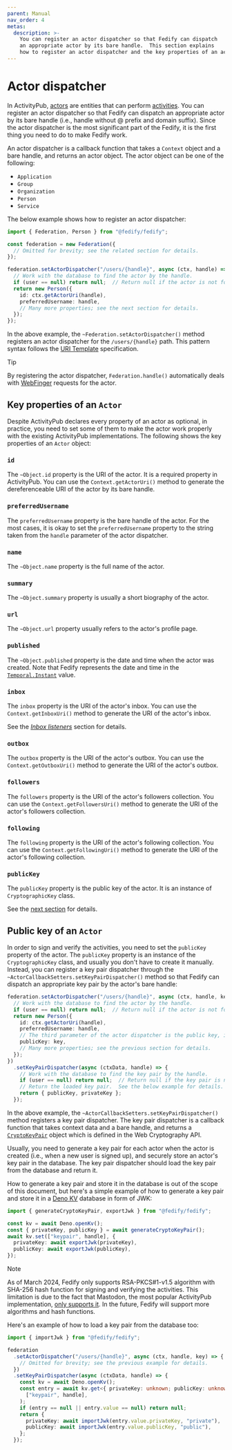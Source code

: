 ```yaml
---
parent: Manual
nav_order: 4
metas:
  description: >-
    You can register an actor dispatcher so that Fedify can dispatch
    an appropriate actor by its bare handle.  This section explains
    how to register an actor dispatcher and the key properties of an actor.
---
```


Actor dispatcher
================

In ActivityPub, [actors] are entities that can perform [activities].  You can
register an actor dispatcher so that Fedify can dispatch an appropriate actor
by its bare handle (i.e., handle without @ prefix and domain suffix).
Since the actor dispatcher is the most significant part of the Fedify,
it is the first thing you need to do to make Fedify work.

An actor dispatcher is a callback function that takes a `Context` object and
a bare handle, and returns an actor object.  The actor object can be one of
the following:

 -  `Application`
 -  `Group`
 -  `Organization`
 -  `Person`
 -  `Service`

The below example shows how to register an actor dispatcher:

~~~~ typescript
import { Federation, Person } from "@fedify/fedify";

const federation = new Federation({
  // Omitted for brevity; see the related section for details.
});

federation.setActorDispatcher("/users/{handle}", async (ctx, handle) => {
  // Work with the database to find the actor by the handle.
  if (user == null) return null;  // Return null if the actor is not found.
  return new Person({
    id: ctx.getActorUri(handle),
    preferredUsername: handle,
    // Many more properties; see the next section for details.
  });
});
~~~~

In the above example, the `~Federation.setActorDispatcher()` method registers
an actor dispatcher for the `/users/{handle}` path.  This pattern syntax
follows the [URI Template] specification.

> [!TIP]
> By registering the actor dispatcher, `Federation.handle()` automatically
> deals with [WebFinger] requests for the actor.

[actors]: https://www.w3.org/TR/activitystreams-core/#actors
[activities]: https://www.w3.org/TR/activitystreams-core/#activities
[URI Template]: https://datatracker.ietf.org/doc/html/rfc6570
[WebFinger]: https://datatracker.ietf.org/doc/html/rfc7033


Key properties of an `Actor`
----------------------------

Despite ActivityPub declares every property of an actor as optional,
in practice, you need to set some of them to make the actor work properly
with the existing ActivityPub implementations.  The following shows
the key properties of an `Actor` object:

### `id`

The `~Object.id` property is the URI of the actor.  It is a required property
in ActivityPub.  You can use the `Context.getActorUri()` method to generate
the dereferenceable URI of the actor by its bare handle.

### `preferredUsername`

The `preferredUsername` property is the bare handle of the actor.  For the most
cases, it is okay to set the `preferredUsername` property to the string taken
from the `handle` parameter of the actor dispatcher.

### `name`

The `~Object.name` property is the full name of the actor.

### `summary`

The `~Object.summary` property is usually a short biography of the actor.

### `url`

The `~Object.url` property usually refers to the actor's profile page.

### `published`

The `~Object.published` property is the date and time when the actor was
created.  Note that Fedify represents the date and time in
the [`Temporal.Instant`] value.

[`Temporal.Instant`]: https://tc39.es/proposal-temporal/docs/instant.html

### `inbox`

The `inbox` property is the URI of the actor's inbox.  You can use
the `Context.getInboxUri()` method to generate the URI of the actor's
inbox.

See the [*Inbox listeners*](./inbox.md) section for details.

### `outbox`

The `outbox` property is the URI of the actor's outbox.  You can use
the `Context.getOutboxUri()` method to generate the URI of the actor's
outbox.

### `followers`

The `followers` property is the URI of the actor's followers collection.
You can use the `Context.getFollowersUri()` method to generate the URI of
the actor's followers collection.

### `following`

The `following` property is the URI of the actor's following collection.
You can use the `Context.getFollowingUri()` method to generate the URI of
the actor's following collection.

### `publicKey`

The `publicKey` property is the public key of the actor.  It is an instance
of `CryptographicKey` class.

See the [next section](#public-key-of-an-actor) for details.


Public key of an `Actor`
------------------------

In order to sign and verify the activities, you need to set the `publicKey`
property of the actor.  The `publicKey` property is an instance of the
`CryptographicKey` class, and usually you don't have to create it manually.
Instead, you can register a key pair dispatcher through
the `~ActorCallbackSetters.setKeyPairDispatcher()` method so that Fedify can
dispatch an appropriate key pair by the actor's bare handle:

~~~~ typescript
federation.setActorDispatcher("/users/{handle}", async (ctx, handle, key) => {
  // Work with the database to find the actor by the handle.
  if (user == null) return null;  // Return null if the actor is not found.
  return new Person({
    id: ctx.getActorUri(handle),
    preferredUsername: handle,
    // The third parameter of the actor dispatcher is the public key, if any.
    publicKey: key,
    // Many more properties; see the previous section for details.
  });
})
  .setKeyPairDispatcher(async (ctxData, handle) => {
    // Work with the database to find the key pair by the handle.
    if (user == null) return null;  // Return null if the key pair is not found.
    // Return the loaded key pair.  See the below example for details.
    return { publicKey, privateKey };
  });
~~~~

In the above example, the `~ActorCallbackSetters.setKeyPairDispatcher()` method
registers a key pair dispatcher.  The key pair dispatcher is a callback function
that takes context data and a bare handle, and returns a [`CryptoKeyPair`]
object which is defined in the Web Cryptography API.

Usually, you need to generate a key pair for each actor when the actor is
created (i.e., when a new user is signed up), and securely store an actor's key
pair in the database.  The key pair dispatcher should load the key pair from
the database and return it.

How to generate a key pair and store it in the database is out of the scope of
this document, but here's a simple example of how to generate a key pair and
store it in a [Deno KV] database in form of JWK:

~~~~ typescript
import { generateCryptoKeyPair, exportJwk } from "@fedify/fedify";

const kv = await Deno.openKv();
const { privateKey, publicKey } = await generateCryptoKeyPair();
await kv.set(["keypair", handle], {
  privateKey: await exportJwk(privateKey),
  publicKey: await exportJwk(publicKey),
});
~~~~

> [!NOTE]
> As of March 2024, Fedify only supports RSA-PKCS#1-v1.5 algorithm with SHA-256
> hash function for signing and verifying the activities.  This limitation
> is due to the fact that Mastodon, the most popular ActivityPub implementation,
> [only supports it][1].  In the future, Fedify will support more algorithms
> and hash functions.

Here's an example of how to load a key pair from the database too:

~~~~ typescript
import { importJwk } from "@fedify/fedify";

federation
  .setActorDispatcher("/users/{handle}", async (ctx, handle, key) => {
    // Omitted for brevity; see the previous example for details.
  })
  .setKeyPairDispatcher(async (ctxData, handle) => {
    const kv = await Deno.openKv();
    const entry = await kv.get<{ privateKey: unknown; publicKey: unknown }>(
      ["keypair", handle],
    );
    if (entry == null || entry.value == null) return null;
    return {
      privateKey: await importJwk(entry.value.privateKey, "private"),
      publicKey: await importJwk(entry.value.publicKey, "public"),
    };
  });
~~~~

[`CryptoKeyPair`]: https://developer.mozilla.org/en-US/docs/Web/API/CryptoKeyPair
[Deno KV]: https://deno.com/kv
[1]: https://github.com/mastodon/mastodon/issues/21429

